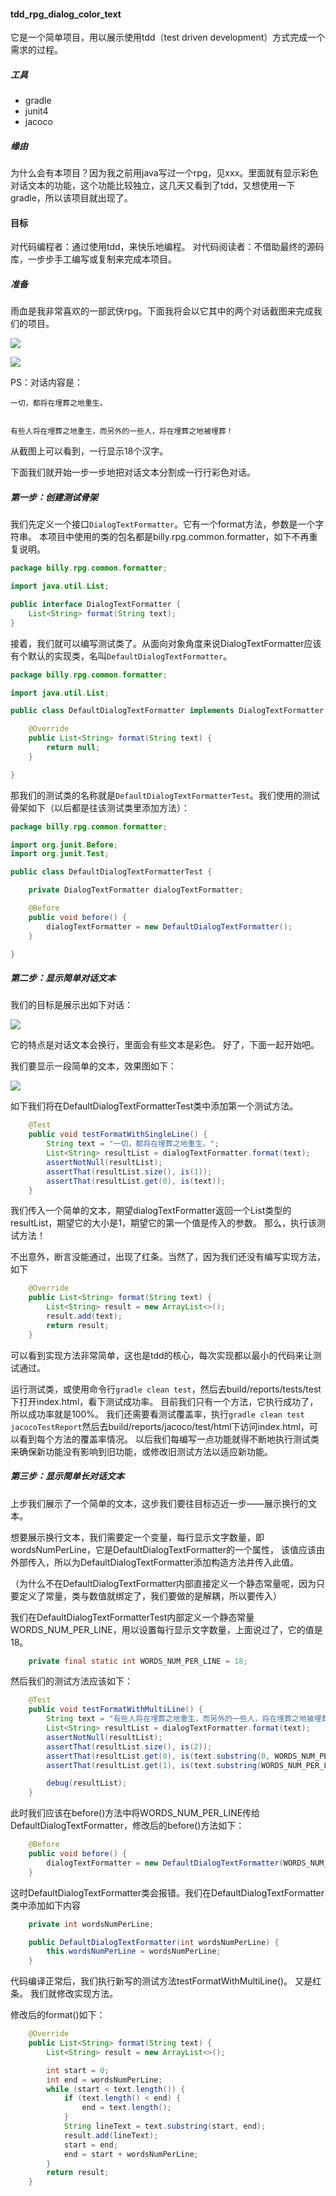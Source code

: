 #### tdd_rpg_dialog_color_text

它是一个简单项目，用以展示使用tdd（test driven development）方式完成一个需求的过程。

##### 工具

- gradle
- junit4
- jacoco 

##### 缘由

为什么会有本项目？因为我之前用java写过一个rpg，见xxx。里面就有显示彩色对话文本的功能，这个功能比较独立，这几天又看到了tdd，又想使用一下gradle，所以该项目就出现了。

#### 目标

对代码编程者：通过使用tdd，来快乐地编程。
对代码阅读者：不借助最终的源码库，一步步手工编写或复制来完成本项目。

##### 准备

雨血是我非常喜欢的一部武侠rpg。下面我将会以它其中的两个对话截图来完成我们的项目。

![](./image/rain_blood/d1.jpg)

![](./image/rain_blood/d2.jpg)

PS：对话内容是：

    一切，都将在埋葬之地重生。


    有些人将在埋葬之地重生，而另外的一些人，将在埋葬之地被埋葬！

从截图上可以看到，一行显示18个汉字。

下面我们就开始一步一步地把对话文本分割成一行行彩色对话。

##### 第一步：创建测试骨架

我们先定义一个接口`DialogTextFormatter`。它有一个format方法，参数是一个字符串。
本项目中使用的类的包名都是billy.rpg.common.formatter，如下不再重复说明。

```java
package billy.rpg.common.formatter;

import java.util.List;

public interface DialogTextFormatter {
    List<String> format(String text);
}
```

接着，我们就可以编写测试类了。从面向对象角度来说DialogTextFormatter应该有个默认的实现类，名叫`DefaultDialogTextFormatter`。

```java
package billy.rpg.common.formatter;

import java.util.List;

public class DefaultDialogTextFormatter implements DialogTextFormatter {

    @Override
    public List<String> format(String text) {
        return null;
    }

}
```

那我们的测试类的名称就是`DefaultDialogTextFormatterTest`。我们使用的测试骨架如下（以后都是往该测试类里添加方法）：

```java
package billy.rpg.common.formatter;

import org.junit.Before;
import org.junit.Test;

public class DefaultDialogTextFormatterTest {

    private DialogTextFormatter dialogTextFormatter;

    @Before
    public void before() {
        dialogTextFormatter = new DefaultDialogTextFormatter();
    }

}
```

##### 第二步：显示简单对话文本

我们的目标是展示出如下对话：

![](./image/goal.png)

它的特点是对话文本会换行，里面会有些文本是彩色。
好了，下面一起开始吧。

我们要显示一段简单的文本，效果图如下：

![](./image/singleLine.png)

如下我们将在DefaultDialogTextFormatterTest类中添加第一个测试方法。

```java
    @Test
    public void testFormatWithSingleLine() {
        String text = "一切，都将在埋葬之地重生。";
        List<String> resultList = dialogTextFormatter.format(text);
        assertNotNull(resultList);
        assertThat(resultList.size(), is(1));
        assertThat(resultList.get(0), is(text));
    }
```

我们传入一个简单的文本，期望dialogTextFormatter返回一个List<String>类型的resultList，期望它的大小是1，期望它的第一个值是传入的参数。
那么，执行该测试方法！

不出意外，断言没能通过，出现了红条。当然了，因为我们还没有编写实现方法，如下

```java
    @Override
    public List<String> format(String text) {
        List<String> result = new ArrayList<>();
        result.add(text);
        return result;
    }
```

可以看到实现方法非常简单，这也是tdd的核心，每次实现都以最小的代码来让测试通过。

运行测试类，或使用命令行`gradle clean test`，然后去build/reports/tests/test下打开index.html，看下测试成功率。
目前我们只有一个方法，它执行成功了，所以成功率就是100%。
我们还需要看测试覆盖率，执行`gradle clean test jacocoTestReport`然后去build/reports/jacoco/test/html下访问index.html，可以看到每个方法的覆盖率情况。
以后我们每编写一点功能就得不断地执行测试类来确保新功能没有影响到旧功能，或修改旧测试方法以适应新功能。

##### 第三步：显示简单长对话文本

上步我们展示了一个简单的文本，这步我们要往目标迈近一步——展示换行的文本。

想要展示换行文本，我们需要定一个变量，每行显示文字数量，即wordsNumPerLine，它是DefaultDialogTextFormatter的一个属性，
该值应该由外部传入，所以为DefaultDialogTextFormatter添加构造方法并传入此值。

（为什么不在DefaultDialogTextFormatter内部直接定义一个静态常量呢，因为只要定义了常量，类与数值就绑定了，我们要做的是解耦，所以要传入）

我们在DefaultDialogTextFormatterTest内部定义一个静态常量WORDS_NUM_PER_LINE，用以设置每行显示文字数量，上面说过了，它的值是18。

```java
    private final static int WORDS_NUM_PER_LINE = 18;
```

然后我们的测试方法应该如下：

```java
    @Test
    public void testFormatWithMultiLine() {
        String text = "有些人将在埋葬之地重生，而另外的一些人，将在埋葬之地被埋葬！";
        List<String> resultList = dialogTextFormatter.format(text);
        assertNotNull(resultList);
        assertThat(resultList.size(), is(2));
        assertThat(resultList.get(0), is(text.substring(0, WORDS_NUM_PER_LINE)));
        assertThat(resultList.get(1), is(text.substring(WORDS_NUM_PER_LINE)));

        debug(resultList);
    }
```

此时我们应该在before()方法中将WORDS_NUM_PER_LINE传给DefaultDialogTextFormatter，修改后的before()方法如下：

```java
    @Before
    public void before() {
        dialogTextFormatter = new DefaultDialogTextFormatter(WORDS_NUM_PER_LINE);
    }
```

这时DefaultDialogTextFormatter类会报错。我们在DefaultDialogTextFormatter类中添加如下内容

```java
    private int wordsNumPerLine;

    public DefaultDialogTextFormatter(int wordsNumPerLine) {
        this.wordsNumPerLine = wordsNumPerLine;
    }
```

代码编译正常后，我们执行新写的测试方法testFormatWithMultiLine()。
又是红条。
我们就修改实现方法。

修改后的format()如下：

```java
    @Override
    public List<String> format(String text) {
        List<String> result = new ArrayList<>();

        int start = 0;
        int end = wordsNumPerLine;
        while (start < text.length()) {
            if (text.length() < end) {
                end = text.length();
            }
            String lineText = text.substring(start, end);
            result.add(lineText);
            start = end;
            end = start + wordsNumPerLine;
        }
        return result;
    }
```
